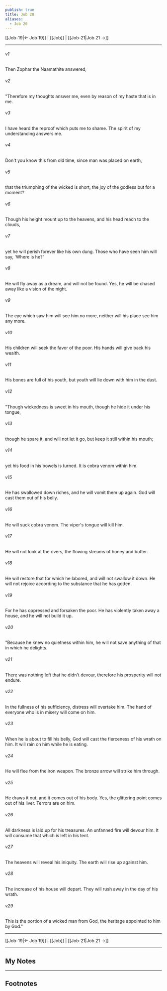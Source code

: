 ```yaml
---
publish: true
title: Job 20
aliases:
  - Job 20
---
```


[[Job-19|← Job 19]] | [[Job]] | [[Job-21|Job 21 →]]
***



###### v1 
Then Zophar the Naamathite answered, 

###### v2 
"Therefore my thoughts answer me, even by reason of my haste that is in me. 

###### v3 
I have heard the reproof which puts me to shame. The spirit of my understanding answers me. 

###### v4 
Don't you know this from old time, since man was placed on earth, 

###### v5 
that the triumphing of the wicked is short, the joy of the godless but for a moment? 

###### v6 
Though his height mount up to the heavens, and his head reach to the clouds, 

###### v7 
yet he will perish forever like his own dung. Those who have seen him will say, 'Where is he?' 

###### v8 
He will fly away as a dream, and will not be found. Yes, he will be chased away like a vision of the night. 

###### v9 
The eye which saw him will see him no more, neither will his place see him any more. 

###### v10 
His children will seek the favor of the poor. His hands will give back his wealth. 

###### v11 
His bones are full of his youth, but youth will lie down with him in the dust. 

###### v12 
"Though wickedness is sweet in his mouth, though he hide it under his tongue, 

###### v13 
though he spare it, and will not let it go, but keep it still within his mouth; 

###### v14 
yet his food in his bowels is turned. It is cobra venom within him. 

###### v15 
He has swallowed down riches, and he will vomit them up again. God will cast them out of his belly. 

###### v16 
He will suck cobra venom. The viper's tongue will kill him. 

###### v17 
He will not look at the rivers, the flowing streams of honey and butter. 

###### v18 
He will restore that for which he labored, and will not swallow it down. He will not rejoice according to the substance that he has gotten. 

###### v19 
For he has oppressed and forsaken the poor. He has violently taken away a house, and he will not build it up. 

###### v20 
"Because he knew no quietness within him, he will not save anything of that in which he delights. 

###### v21 
There was nothing left that he didn't devour, therefore his prosperity will not endure. 

###### v22 
In the fullness of his sufficiency, distress will overtake him. The hand of everyone who is in misery will come on him. 

###### v23 
When he is about to fill his belly, God will cast the fierceness of his wrath on him. It will rain on him while he is eating. 

###### v24 
He will flee from the iron weapon. The bronze arrow will strike him through. 

###### v25 
He draws it out, and it comes out of his body. Yes, the glittering point comes out of his liver. Terrors are on him. 

###### v26 
All darkness is laid up for his treasures. An unfanned fire will devour him. It will consume that which is left in his tent. 

###### v27 
The heavens will reveal his iniquity. The earth will rise up against him. 

###### v28 
The increase of his house will depart. They will rush away in the day of his wrath. 

###### v29 
This is the portion of a wicked man from God, the heritage appointed to him by God."

***
[[Job-19|← Job 19]] | [[Job]] | [[Job-21|Job 21 →]]

---
## My Notes

---
## Footnotes